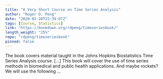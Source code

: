 ```yaml
---
title: "A Very Short Course on Time Series Analysis"
author: "Roger D. Peng"
date: "2020-02-20T22:39:07Z"
tags: [Course, Statistics]
link: "https://bookdown.org/rdpeng/timeseriesbook/"
length_weight: "25%"
repo: "rdpeng/timeseriesbook"
pinned: false
---
```


The book covers material taught in the Johns Hopkins Biostatistics Time Series Analysis course. [...] This book will cover the use of time series methods in biomedical and public health applications. And maybe rockets? We will use the following ...

